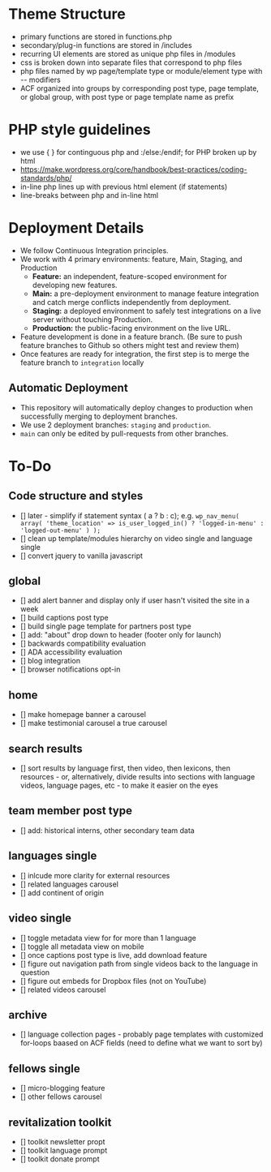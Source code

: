 # Theme Structure

* primary functions are stored in functions.php
* secondary/plug-in functions are stored in /includes
* recurring UI elements are stored as unique php files in /modules
* css is broken down into separate files that correspond to php files
* php files named by wp page/template type or module/element type with -- modifiers
* ACF organized into groups by corresponding post type, page template, or global group, with post type or page template name as prefix 

# PHP style guidelines

* we use { } for continguous php and :/else:/endif; for PHP broken up by html
* https://make.wordpress.org/core/handbook/best-practices/coding-standards/php/
* in-line php lines up with previous html element (if statements)
* line-breaks between php and in-line html

# Deployment Details

* We follow Continuous Integration principles. 
* We work with 4 primary environments: feature, Main, Staging, and Production
	* **Feature:** an independent, feature-scoped environment for developing new features.
	* **Main:** a pre-deployment environment to manage feature integration and catch merge conflicts independently from deployment.
	* **Staging:** a deployed environment to safely test integrations on a live server without touching Production.
	* **Production:** the public-facing environment on the live URL.
* Feature development is done in a feature branch. (Be sure to push feature branches to Github so others might test and review them)
* Once features are ready for integration, the first step is to merge the feature branch to `integration` locally

## Automatic Deployment

* This repository will automatically deploy changes to production when successfully merging to deployment branches.
* We use 2 deployment branches: `staging` and `production`.
* `main` can only be edited by pull-requests from other branches.

# To-Do

## Code structure and styles
- [] later - simplify if statement syntax ( a ? b : c); e.g.
`wp_nav_menu( array(
	'theme_location' => is_user_logged_in() ? 'logged-in-menu' : 'logged-out-menu'
) );`
- [] clean up template/modules hierarchy on video single and language single
- [] convert jquery to vanilla javascript
## global
- [] add alert banner and display only if user hasn't visited the site in a week
- [] build captions post type
- [] build single page template for partners post type
- [] add: "about" drop down to header (footer only for launch)
- [] backwards compatibility evaluation
- [] ADA accessibility evaluation
- [] blog integration
- [] browser notifications opt-in
## home
- [] make homepage banner a carousel
- [] make testimonial carousel a true carousel
## search results
- [] sort results by language first, then video, then lexicons, then resources - or, alternatively, divide results into sections with language videos, language pages, etc - to make it easier on the eyes
## team member post type
- [] add: historical interns, other secondary team data
## languages single
- [] inlcude more clarity for external resources
- [] related languages carousel
- [] add continent of origin
## video single
- [] toggle metadata view for for more than 1 language
- [] toggle all metadata view on mobile
- [] once captions post type is live, add download feature
- [] figure out navigation path from single videos back to the language in question
- [] figure out embeds for Dropbox files (not on YouTube)
- [] related videos carousel
## archive
- [] language collection pages - probably page templates with customized for-loops baased on ACF fields  (need to define what we want to sort by)
## fellows single
- [] micro-blogging feature
- [] other fellows carousel
## revitalization toolkit
- [] toolkit newsletter propt
- [] toolkit language prompt
- [] toolkit donate prompt
